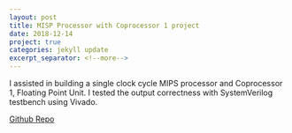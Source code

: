 ```yaml
---
layout: post
title: MISP Processor with Coprocessor 1 project
date: 2018-12-14
project: true
categories: jekyll update
excerpt_separator: <!--more-->
---
```


I assisted in building a single clock cycle MIPS processor and Coprocessor 1, Floating Point Unit. I tested the output correctness with SystemVerilog testbench using Vivado. 

[Github Repo](https://github.com/kinming92/MISP-FPU-Processor)
